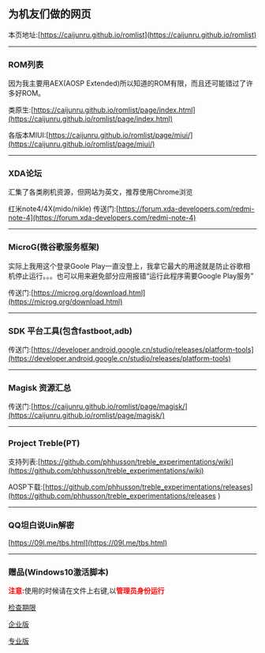 ## 为机友们做的网页

本页地址:[https://caijunru.github.io/romlist](https://caijunru.github.io/romlist)

<hr>

### ROM列表 

因为我主要用AEX(AOSP Extended)所以知道的ROM有限，而且还可能错过了许多好ROM。

类原生:[https://caijunru.github.io/romlist/page/index.html](https://caijunru.github.io/romlist/page/index.html)

各版本MIUI:[https://caijunru.github.io/romlist/page/miui/](https://caijunru.github.io/romlist/page/miui/)

<hr>

### XDA论坛

汇集了各类刷机资源，但网站为英文，推荐使用Chrome浏览

红米note4/4X(mido/nikle) 传送门:[https://forum.xda-developers.com/redmi-note-4](https://forum.xda-developers.com/redmi-note-4)

<hr>

### MicroG(微谷歌服务框架)

实际上我用这个登录Goole Play一直没登上，我拿它最大的用途就是防止谷歌相机停止运行。。。也可以用来避免部分应用报错“运行此程序需要Google Play服务”

传送门:[https://microg.org/download.html](https://microg.org/download.html)

<hr>

### SDK 平台工具(包含fastboot,adb)

传送门:[https://developer.android.google.cn/studio/releases/platform-tools](https://developer.android.google.cn/studio/releases/platform-tools)

<hr>

### Magisk 资源汇总

传送门:[https://caijunru.github.io/romlist/page/magisk/](https://caijunru.github.io/romlist/page/magisk/)

<hr>

### Project Treble(PT)

支持列表:[https://github.com/phhusson/treble_experimentations/wiki](https://github.com/phhusson/treble_experimentations/wiki)

AOSP下载:[https://github.com/phhusson/treble_experimentations/releases](https://github.com/phhusson/treble_experimentations/releases
)

<hr>

### QQ坦白说Uin解密

[https://09l.me/tbs.html](https://09l.me/tbs.html)

<hr>

### 赠品(Windows10激活脚本)

<b style="color:red">注意:</b>使用的时候请在文件上右键,以<b style="color:red">管理员身份运行</b>

[检查期限](https://caijunru.github.io/romlist/src/check.bat)

[企业版](https://caijunru.github.io/romlist/src/企业版.bat)

[专业版](https://caijunru.github.io/romlist/src/专业版.bat)
